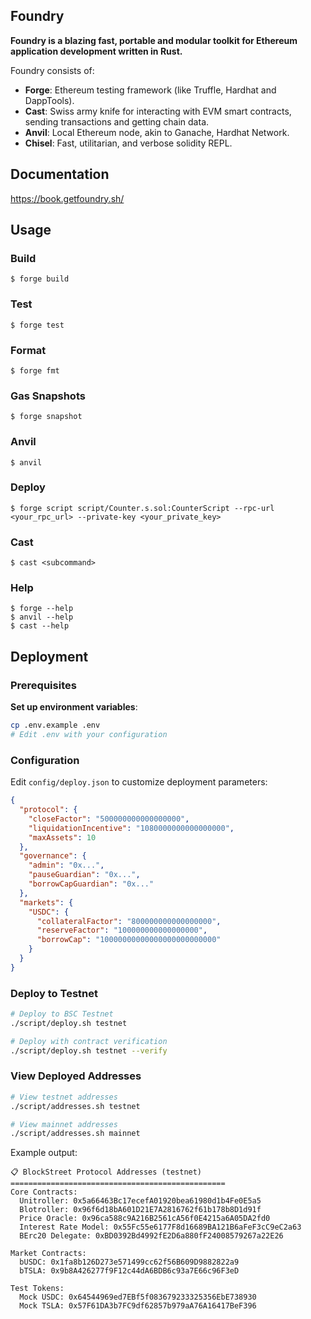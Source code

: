## Foundry

**Foundry is a blazing fast, portable and modular toolkit for Ethereum application development written in Rust.**

Foundry consists of:

-   **Forge**: Ethereum testing framework (like Truffle, Hardhat and DappTools).
-   **Cast**: Swiss army knife for interacting with EVM smart contracts, sending transactions and getting chain data.
-   **Anvil**: Local Ethereum node, akin to Ganache, Hardhat Network.
-   **Chisel**: Fast, utilitarian, and verbose solidity REPL.

## Documentation

https://book.getfoundry.sh/

## Usage

### Build

```shell
$ forge build
```

### Test

```shell
$ forge test
```

### Format

```shell
$ forge fmt
```

### Gas Snapshots

```shell
$ forge snapshot
```

### Anvil

```shell
$ anvil
```

### Deploy

```shell
$ forge script script/Counter.s.sol:CounterScript --rpc-url <your_rpc_url> --private-key <your_private_key>
```

### Cast

```shell
$ cast <subcommand>
```

### Help

```shell
$ forge --help
$ anvil --help
$ cast --help
```
## Deployment

### Prerequisites

**Set up environment variables**:
```bash
cp .env.example .env
# Edit .env with your configuration
```

### Configuration

Edit `config/deploy.json` to customize deployment parameters:

```json
{
  "protocol": {
    "closeFactor": "500000000000000000",
    "liquidationIncentive": "1080000000000000000",
    "maxAssets": 10
  },
  "governance": {
    "admin": "0x...",
    "pauseGuardian": "0x...",
    "borrowCapGuardian": "0x..."
  },
  "markets": {
    "USDC": {
      "collateralFactor": "800000000000000000",
      "reserveFactor": "100000000000000000",
      "borrowCap": "10000000000000000000000000"
    }
  }
}
```

### Deploy to Testnet

```bash
# Deploy to BSC Testnet
./script/deploy.sh testnet

# Deploy with contract verification
./script/deploy.sh testnet --verify
```

### View Deployed Addresses

```bash
# View testnet addresses
./script/addresses.sh testnet

# View mainnet addresses  
./script/addresses.sh mainnet
```

Example output:
```
📋 BlockStreet Protocol Addresses (testnet)
================================================
Core Contracts:
  Unitroller: 0x5a66463Bc17ecefA01920bea61980d1b4Fe0E5a5
  Blotroller: 0x96f6d18bA601D21E7A2816762f61b178b8D1d91f
  Price Oracle: 0x96ca588c9A216B2561cA56f0E4215a6A05DA2fd0
  Interest Rate Model: 0x55Fc55e6177F8d16689BA121B6aFeF3cC9eC2a63
  BErc20 Delegate: 0xBD0392Bd4992fE2D6a880fF24008579267a22E26

Market Contracts:
  bUSDC: 0x1fa8b126D273e571499cc62f56B609D9882822a9
  bTSLA: 0x9b8A426277f9F12c44dA6BDB6c93a7E66c96F3eD

Test Tokens:
  Mock USDC: 0x64544969ed7EBf5f083679233325356EbE738930
  Mock TSLA: 0x57F61DA3b7FC9df62857b979aA76A16417BeF396
```

